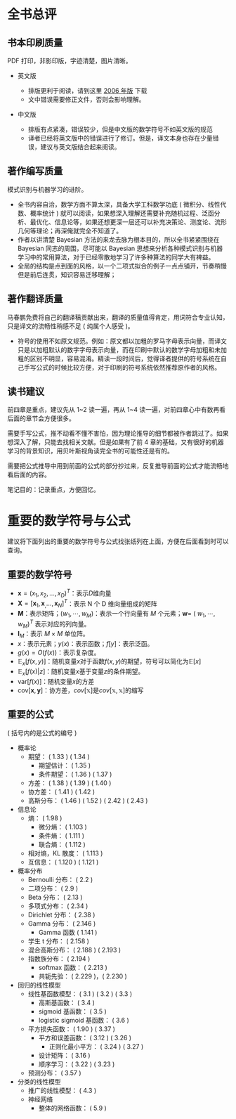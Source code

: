 # 全书总评

## 书本印刷质量

PDF 打印，非影印版，字迹清楚，图片清晰。

-   英文版
    -   排版更利于阅读，请到这里 [2006 年版](https://www.microsoft.com/en-us/research/people/cmbishop/) 下载
    -   文中错误需要修正文件，否则会影响理解。

-   中文版
    -   排版有点紧凑，错误较少，但是中文版的数学符号不如英文版的规范
    -   译者已经将英文版中的错误进行了修订。但是，译文本身也存在少量错误，建议与英文版结合起来阅读。

## 著作编写质量

模式识别与机器学习的进阶。

-   全书内容自洽，数学方面不算太深，具备大学工科数学功底 ( 微积分、线性代数、概率统计 ) 就可以阅读，如果想深入理解还需要补充随机过程、泛函分析、最优化、信息论等，如果还想更深一层还可以补充决策论、测度论、流形几何等理论；再深俺就完全不知道了。
-   作者以讲清楚 Bayesian 方法的来龙去脉为根本目的，所以全书紧紧围绕在 Bayesian 同志的周围，尽可能以 Bayesian 思想来分析各种模式识别与机器学习中的常用算法，对于已经零散地学习了许多种算法的同学大有裨益。
-   全局的结构是点到面的风格，以一个二项式拟合的例子一点点铺开，节奏稍慢但是前后连贯，知识容易迁移理解；

## 著作翻译质量

马春鹏免费将自己的翻译稿贡献出来，翻译的质量值得肯定，用词符合专业认知，只是译文的流畅性稍感不足 ( 纯属个人感受 )。

-   符号的使用不如原文规范。例如：原文都以加粗的罗马字母表示向量，而译文只是以加粗默认的数字字母表示向量，而在印刷中默认的数学字母加粗和未加粗的区别不明显，容易混淆。精读一段时间后，觉得译者提供的符号系统在自己手写公式的时候比较方便，对于印刷的符号系统依然推荐原作者的风格。

## 读书建议

前四章是重点，建议先从 1~2 读一遍，再从 1~4 读一遍，对前四章心中有数再看后面的章节会方便很多。

需要手写公式，推不动看不懂不害怕，因为理论推导的细节都被作者跳过了。如果想深入了解，只能去找相关文献。但是如果有了前 4 章的基础，又有很好的机器学习的背景知识，用贝叶斯视角读完全书的可能性还是有的。

需要把公式推导中用到前面的公式的部分抄过来，反复推导前面的公式才能流畅地看后面的内容。

笔记目的：记录重点，方便回忆。

# 重要的数学符号与公式

建议将下面列出的重要的数学符号与公式找张纸列在上面，方便在后面看到时可以查询。

## 重要的数学符号

-   $\mathbf{x}= ( x_1,x_2,\dots,x_D ) ^T$：表示$D$维向量
-   $\mathbf{X}=[\mathbf{x}_1,\mathbf{x}_,\dots,\mathbf{x}_N]^T$：表示 N 个 D 维向量组成的矩阵
-   $\mathbf{M}$：表示矩阵；$( w_1,\cdots,w_M )$：表示一个行向量有 $M$ 个元素；**w**= ( $w_1,\cdots,w_M ) ^T$ 表示对应的列向量。
-   $\mathbf{I}_M$：表示 $M \times M$ 单位阵。
-   $x$：表示元素；$y ( x )$：表示函数；$f [ y]$：表示泛函。
-   $g ( x ) =O ( f ( x ) )$：表示复杂度。
-   $\mathbb{E}_x [ f ( x,y ) ]$：随机变量$x$对于函数$f ( x,y )$的期望，符号可以简化为$\mathbb{E}[x]$
-   $\mathbb{E}_x [ f ( x ) |z]$：随机变量$x$基于变量$z$的条件期望。
-   $\text{var} [ f ( x ) ]$：随机变量$x$的方差
-   $\text{cov}[\mathbf{x},\mathbf{y}]$：协方差，$cov[\mathbb{x}]$是$cov[\mathbb{x},\mathbb{x}]$的缩写

## 重要的公式 

( 括号内的是公式的编号 )

-   概率论
    -   期望： ( 1.33 ) ( 1.34 )
        -   期望估计： ( 1.35 )
        -   条件期望： ( 1.36 ) ( 1.37 )
    -   方差： ( 1.38 ) ( 1.39 ) ( 1.40 )
    -   协方差： ( 1.41 ) ( 1.42 )
    -   高斯分布： ( 1.46 ) ( 1.52 ) ( 2.42 ) ( 2.43 )
-   信息论
    -   熵： ( 1.98 )
        -   微分熵： ( 1.103 )
        -   条件熵： ( 1.111 )
        -   联合熵： ( 1.112 )
    -   相对熵，KL 散度： ( 1.113 )
    -   互信息： ( 1.120 ) ( 1.121 )
-   概率分布
    -   Bernoulli 分布： ( 2.2 )
    -   二项分布： ( 2.9 )
    -   Beta 分布： ( 2.13 )
    -   多项式分布： ( 2.34 )
    -   Dirichlet 分布： ( 2.38 )
    -   Gamma 分布： ( 2.146 )
        -   Gamma 函数 ( 1.141 )
    -   学生 t 分布： ( 2.158 )
    -   混合高斯分布： ( 2.188 ) ( 2.193 )
    -   指数族分布： ( 2.194 )
        -   softmax 函数： ( 2.213 )
        -   共轭先验： ( 2.229 )，( 2.230 )
-   回归的线性模型
    -   线性基函数模型： ( 3.1 ) ( 3.2 ) ( 3.3 )
        -   高斯基函数： ( 3.4 )
        -   sigmoid 基函数： ( 3.5 )
        -   logistic sigmoid 基函数： ( 3.6 )
    -   平方损失函数： ( 1.90 ) ( 3.37 )
        -   平方和误差函数： ( 3.12 ) ( 3.26 )
            -   正则化最小平方： ( 3.24 ) ( 3.27 )
        -   设计矩阵： ( 3.16 )
        -   顺序学习： ( 3.22 ) ( 3.23 )
    -   预测分布： ( 3.57 )
-   分类的线性模型
    -   推广的线性模型： ( 4.3 )
    -   神经网络
        -   整体的网络函数： ( 5.9 )
